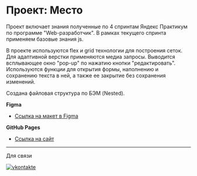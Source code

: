 # Проект: Место

Проект включает знания полученные по 4 спринтам Яндекс Практикум по программе "Web-разработчик". В рамках текущего спринта применяем базовые знания js.

В проекте используются flex и grid технологии для построения сеток. Для адаптивной верстки применяются медиа запросы. 
Выводится всплывающее окно "pop-up" по нажатию кнопки "редактировать". Используются функции для открытия формы, наполнению и сохранению текста в ней, а также ее закрытие без сохранения изменений.

Создана файловая структура по БЭМ (Nested).

**Figma**

* [Ссылка на макет в Figma](https://www.figma.com/file/2cn9N9jSkmxD84oJik7xL7/JavaScript.-Sprint-4?node-id=0%3A1)

**GitHub Pages**

* [Ссылка на cайт](https://zykovruslan.github.io/zykovruslan.github.io-russian-travel)

---
Для связи
<div id="badges">
  <a href="https://vk.com/r_u_sl_i_k">
  <img src="https://img.shields.io/badge/VK-вконтакте-blue?logo=vkontakte&logoColor=white&style=for-the-badge" alt="vkontakte"/>
  </a>
</div>
